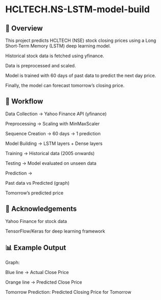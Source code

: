 # HCLTECH.NS-LSTM-model-build

## 📝 Overview

This project predicts HCLTECH (NSE) stock closing prices using a Long Short-Term Memory (LSTM) deep learning model.

Historical stock data is fetched using yfinance.

Data is preprocessed and scaled.

Model is trained with 60 days of past data to predict the next day price.

Finally, the model can forecast tomorrow’s closing price.

## 📂 Workflow

Data Collection → Yahoo Finance API (yfinance)

Preprocessing → Scaling with MinMaxScaler

Sequence Creation → 60 days → 1 prediction

Model Building → LSTM layers + Dense layers

Training → Historical data (2005 onwards)

Testing → Model evaluated on unseen data

Prediction →

Past data vs Predicted (graph)

Tomorrow’s predicted price

## 🙌 Acknowledgements

Yahoo Finance
 for stock data

TensorFlow/Keras
 for deep learning framework

## 📊 Example Output

Graph:

Blue line → Actual Close Price

Orange line → Predicted Close Price

Tomorrow Prediction:
Predicted Closing Price for Tomorrow
